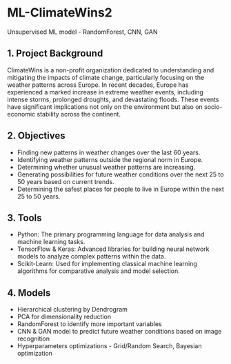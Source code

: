 # ML-ClimateWins2
Unsupervised ML model - RandomForest, CNN, GAN

## 1. Project Background
ClimateWins is a non-profit organization dedicated to understanding and mitigating the impacts of climate change, particularly focusing on the weather patterns across Europe. In recent decades, Europe has experienced a marked increase in extreme weather events, including intense storms, prolonged droughts, and devastating floods. These events have significant implications not only on the environment but also on socio-economic stability across the continent.

## 2. Objectives
- Finding new patterns in weather changes over the last 60 years.
- Identifying weather patterns outside the regional norm in Europe.
- Determining whether unusual weather patterns are increasing.
- Generating possibilities for future weather conditions over the next 25 to 50 years based on current trends.
- Determining the safest places for people to live in Europe within the next 25 to 50 years.

## 3. Tools
- Python: The primary programming language for data analysis and machine learning tasks.
- TensorFlow & Keras: Advanced libraries for building neural network models to analyze complex patterns within the data.
- Scikit-Learn: Used for implementing classical machine learning algorithms for comparative analysis and model selection.

## 4. Models
- Hierarchical clustering by Dendrogram
- PCA for dimensionality reduction
- RandomForest to identify more important variables
- CNN & GAN model to predict future weather conditions based on image recognition
- Hyperparameters optimizations - Grid/Random Search, Bayesian optimization



